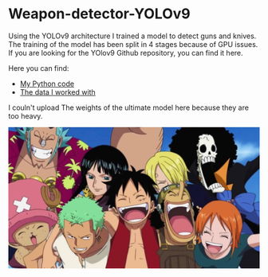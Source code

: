 # Weapon-detector-YOLOv9
Using the YOLOv9 architecture I trained a model to detect guns and knives. 
The training of the model has been split in 4 stages because of GPU issues. 
If you are looking for the YOlov9 Github repository, you can find it here.

Here you can find:
- [My Python code](https://github.com/ANDREAaNAPPI/Weapon-detector-YOLOv9/blob/main/Guns_%26_Knives_Yolov9.ipynb)
- [The data I worked with](https://www.kaggle.com/datasets/iqmansingh/guns-knives-object-detection) 

I couln't upload The weights of the ultimate model here because they are too heavy.



![image](https://github.com/ANDREAaNAPPI/Werhouse-of-stuff/blob/main/OP_crew.jpeg)
